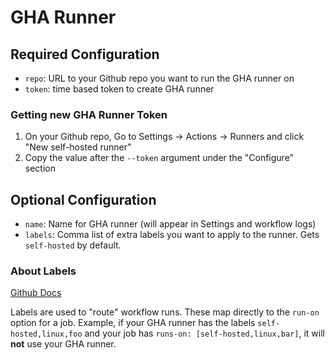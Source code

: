 # GHA Runner

## Required Configuration

* `repo`: URL to your Github repo you want to run the GHA runner on
* `token`: time based token to create GHA runner

### Getting new GHA Runner Token

1. On your Github repo, Go to Settings -> Actions -> Runners and click "New self-hosted runner"
2. Copy the value after the `--token` argument under the "Configure" section

## Optional Configuration

* `name`: Name for GHA runner (will appear in Settings and workflow logs)
* `labels`: Comma list of extra labels you want to apply to the runner. Gets `self-hosted` by default.

### About Labels

[Github Docs](https://docs.github.com/en/actions/hosting-your-own-runners/using-labels-with-self-hosted-runners)

Labels are used to "route" workflow runs. These map directly to the `run-on` option for a job. Example, if your GHA runner has the labels `self-hosted,linux,foo` and your job has `runs-on: [self-hosted,linux,bar]`, it will **not** use your GHA runner.
